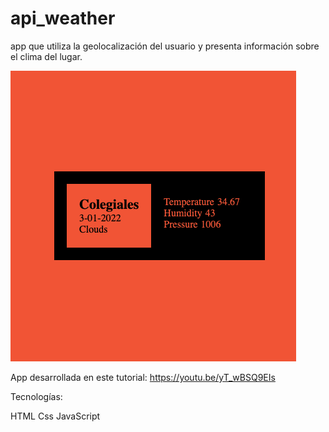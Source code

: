 # api_weather
app que utiliza la geolocalización del usuario y presenta información sobre el clima del lugar.

![Screenshot](app_clima.png)








App desarrollada en este tutorial: https://youtu.be/yT_wBSQ9EIs

Tecnologías:

HTML
Css
JavaScript
